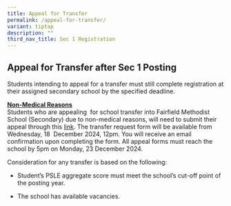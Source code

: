 ```yaml
---
title: Appeal for Transfer
permalink: /appeal-for-transfer/
variant: tiptap
description: ""
third_nav_title: Sec 1 Registration
---
```

<h2>Appeal for Transfer after Sec 1 Posting</h2>
<p>Students intending to appeal for a transfer must still complete registration
at their assigned secondary school by the specified deadline.</p>
<p><strong><u>Non-Medical Reasons</u></strong>
<br>Students who are appealing&nbsp; for school transfer into Fairfield Methodist
School (Secondary) due to non-medical reasons, will need to submit their
appeal through this <a href="https://go.gov.sg/sec1appealfortransfer" rel="noopener nofollow" target="_blank">link</a>.
The transfer request form will be available from Wednesday, 18&nbsp; December
2024, 12pm. You will receive an email confirmation upon completing the
form. All appeal forms must reach the school by 5pm on Monday, 23 December
2024.</p>
<p>Consideration for any transfer is based on the following:&nbsp;</p>
<ul data-tight="true" class="tight">
<li>
<p>Student’s PSLE aggregate score must meet the school’s cut-off point of
the posting year.&nbsp;</p>
</li>
<li>
<p>The school has available vacancies.&nbsp;</p>
</li>
</ul>
<p></p>